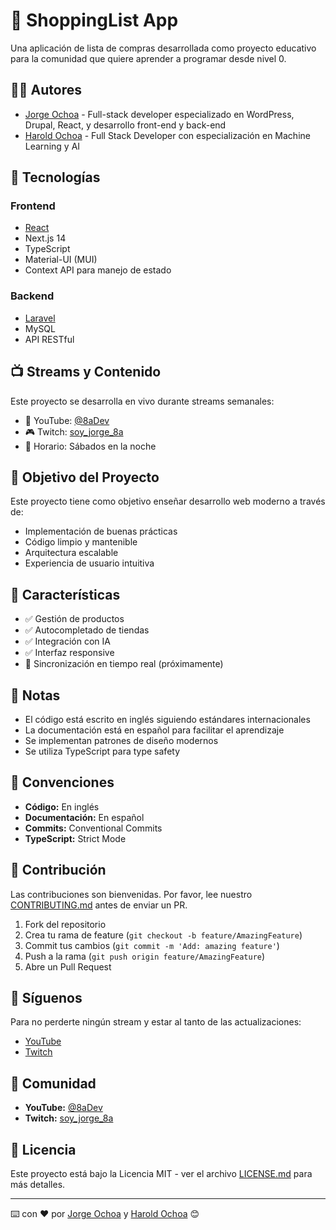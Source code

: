 # 🛒 ShoppingList App

Una aplicación de lista de compras desarrollada como proyecto educativo para la comunidad que quiere aprender a programar desde nivel 0.

## 👨‍💻 Autores

- [Jorge Ochoa](https://github.com/jorgeochoa1987) - Full-stack developer especializado en WordPress, Drupal, React, y desarrollo front-end y back-end
- [Harold Ochoa](https://github.com/Harold2828) - Full Stack Developer con especialización en Machine Learning y AI

## 🚀 Tecnologías

### Frontend
- [React](frontend/README.md)
- Next.js 14
- TypeScript
- Material-UI (MUI)
- Context API para manejo de estado

### Backend
- [Laravel](backend/README.md)
- MySQL
- API RESTful

## 📺 Streams y Contenido

Este proyecto se desarrolla en vivo durante streams semanales:

- 🎥 YouTube: [@8aDev](https://www.youtube.com/@8aDev)
- 🎮 Twitch: [soy_jorge_8a](https://www.twitch.tv/soy_jorge_8a)
- 📅 Horario: Sábados en la noche

## 🎯 Objetivo del Proyecto

Este proyecto tiene como objetivo enseñar desarrollo web moderno a través de:
- Implementación de buenas prácticas
- Código limpio y mantenible
- Arquitectura escalable
- Experiencia de usuario intuitiva

## 🎯 Características

- ✅ Gestión de productos
- ✅ Autocompletado de tiendas
- ✅ Integración con IA
- ✅ Interfaz responsive
- 🔄 Sincronización en tiempo real (próximamente)

## 📝 Notas

- El código está escrito en inglés siguiendo estándares internacionales
- La documentación está en español para facilitar el aprendizaje
- Se implementan patrones de diseño modernos
- Se utiliza TypeScript para type safety

## 📝 Convenciones

- **Código:** En inglés
- **Documentación:** En español
- **Commits:** Conventional Commits
- **TypeScript:** Strict Mode

## 🤝 Contribución

Las contribuciones son bienvenidas. Por favor, lee nuestro [CONTRIBUTING.md](CONTRIBUTING.md) antes de enviar un PR.

1. Fork del repositorio
2. Crea tu rama de feature (`git checkout -b feature/AmazingFeature`)
3. Commit tus cambios (`git commit -m 'Add: amazing feature'`)
4. Push a la rama (`git push origin feature/AmazingFeature`)
5. Abre un Pull Request

## 📱 Síguenos

Para no perderte ningún stream y estar al tanto de las actualizaciones:
- [YouTube](https://www.youtube.com/@8aDev)
- [Twitch](https://www.twitch.tv/soy_jorge_8a)

## 👥 Comunidad

- **YouTube:** [@8aDev](https://www.youtube.com/@8aDev)
- **Twitch:** [soy_jorge_8a](https://www.twitch.tv/soy_jorge_8a)

## 📄 Licencia

Este proyecto está bajo la Licencia MIT - ver el archivo [LICENSE.md](LICENSE.md) para más detalles.

---
⌨️ con ❤️ por [Jorge Ochoa](https://github.com/jorgeochoa1987) y [Harold Ochoa](https://github.com/Harold2828) 😊